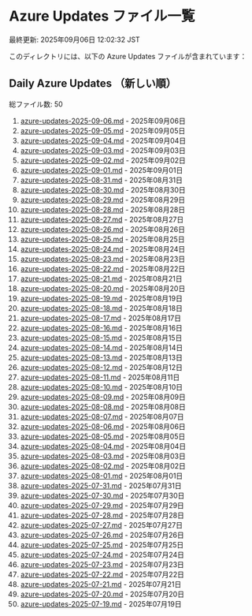 # Azure Updates ファイル一覧

最終更新: 2025年09月06日 12:02:32 JST

このディレクトリには、以下の Azure Updates ファイルが含まれています：

## Daily Azure Updates （新しい順）

総ファイル数: 50

1. [azure-updates-2025-09-06.md](./azure-updates-2025-09-06.md) - 2025年09月06日
2. [azure-updates-2025-09-05.md](./azure-updates-2025-09-05.md) - 2025年09月05日
3. [azure-updates-2025-09-04.md](./azure-updates-2025-09-04.md) - 2025年09月04日
4. [azure-updates-2025-09-03.md](./azure-updates-2025-09-03.md) - 2025年09月03日
5. [azure-updates-2025-09-02.md](./azure-updates-2025-09-02.md) - 2025年09月02日
6. [azure-updates-2025-09-01.md](./azure-updates-2025-09-01.md) - 2025年09月01日
7. [azure-updates-2025-08-31.md](./azure-updates-2025-08-31.md) - 2025年08月31日
8. [azure-updates-2025-08-30.md](./azure-updates-2025-08-30.md) - 2025年08月30日
9. [azure-updates-2025-08-29.md](./azure-updates-2025-08-29.md) - 2025年08月29日
10. [azure-updates-2025-08-28.md](./azure-updates-2025-08-28.md) - 2025年08月28日
11. [azure-updates-2025-08-27.md](./azure-updates-2025-08-27.md) - 2025年08月27日
12. [azure-updates-2025-08-26.md](./azure-updates-2025-08-26.md) - 2025年08月26日
13. [azure-updates-2025-08-25.md](./azure-updates-2025-08-25.md) - 2025年08月25日
14. [azure-updates-2025-08-24.md](./azure-updates-2025-08-24.md) - 2025年08月24日
15. [azure-updates-2025-08-23.md](./azure-updates-2025-08-23.md) - 2025年08月23日
16. [azure-updates-2025-08-22.md](./azure-updates-2025-08-22.md) - 2025年08月22日
17. [azure-updates-2025-08-21.md](./azure-updates-2025-08-21.md) - 2025年08月21日
18. [azure-updates-2025-08-20.md](./azure-updates-2025-08-20.md) - 2025年08月20日
19. [azure-updates-2025-08-19.md](./azure-updates-2025-08-19.md) - 2025年08月19日
20. [azure-updates-2025-08-18.md](./azure-updates-2025-08-18.md) - 2025年08月18日
21. [azure-updates-2025-08-17.md](./azure-updates-2025-08-17.md) - 2025年08月17日
22. [azure-updates-2025-08-16.md](./azure-updates-2025-08-16.md) - 2025年08月16日
23. [azure-updates-2025-08-15.md](./azure-updates-2025-08-15.md) - 2025年08月15日
24. [azure-updates-2025-08-14.md](./azure-updates-2025-08-14.md) - 2025年08月14日
25. [azure-updates-2025-08-13.md](./azure-updates-2025-08-13.md) - 2025年08月13日
26. [azure-updates-2025-08-12.md](./azure-updates-2025-08-12.md) - 2025年08月12日
27. [azure-updates-2025-08-11.md](./azure-updates-2025-08-11.md) - 2025年08月11日
28. [azure-updates-2025-08-10.md](./azure-updates-2025-08-10.md) - 2025年08月10日
29. [azure-updates-2025-08-09.md](./azure-updates-2025-08-09.md) - 2025年08月09日
30. [azure-updates-2025-08-08.md](./azure-updates-2025-08-08.md) - 2025年08月08日
31. [azure-updates-2025-08-07.md](./azure-updates-2025-08-07.md) - 2025年08月07日
32. [azure-updates-2025-08-06.md](./azure-updates-2025-08-06.md) - 2025年08月06日
33. [azure-updates-2025-08-05.md](./azure-updates-2025-08-05.md) - 2025年08月05日
34. [azure-updates-2025-08-04.md](./azure-updates-2025-08-04.md) - 2025年08月04日
35. [azure-updates-2025-08-03.md](./azure-updates-2025-08-03.md) - 2025年08月03日
36. [azure-updates-2025-08-02.md](./azure-updates-2025-08-02.md) - 2025年08月02日
37. [azure-updates-2025-08-01.md](./azure-updates-2025-08-01.md) - 2025年08月01日
38. [azure-updates-2025-07-31.md](./azure-updates-2025-07-31.md) - 2025年07月31日
39. [azure-updates-2025-07-30.md](./azure-updates-2025-07-30.md) - 2025年07月30日
40. [azure-updates-2025-07-29.md](./azure-updates-2025-07-29.md) - 2025年07月29日
41. [azure-updates-2025-07-28.md](./azure-updates-2025-07-28.md) - 2025年07月28日
42. [azure-updates-2025-07-27.md](./azure-updates-2025-07-27.md) - 2025年07月27日
43. [azure-updates-2025-07-26.md](./azure-updates-2025-07-26.md) - 2025年07月26日
44. [azure-updates-2025-07-25.md](./azure-updates-2025-07-25.md) - 2025年07月25日
45. [azure-updates-2025-07-24.md](./azure-updates-2025-07-24.md) - 2025年07月24日
46. [azure-updates-2025-07-23.md](./azure-updates-2025-07-23.md) - 2025年07月23日
47. [azure-updates-2025-07-22.md](./azure-updates-2025-07-22.md) - 2025年07月22日
48. [azure-updates-2025-07-21.md](./azure-updates-2025-07-21.md) - 2025年07月21日
49. [azure-updates-2025-07-20.md](./azure-updates-2025-07-20.md) - 2025年07月20日
50. [azure-updates-2025-07-19.md](./azure-updates-2025-07-19.md) - 2025年07月19日
